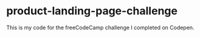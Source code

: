 # product-landing-page-challenge
This is my code for the freeCodeCamp challenge I completed on Codepen.
